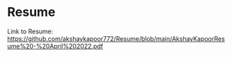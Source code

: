 # Resume

Link to Resume: https://github.com/akshaykapoor772/Resume/blob/main/AkshayKapoorResume%20-%20April%202022.pdf
